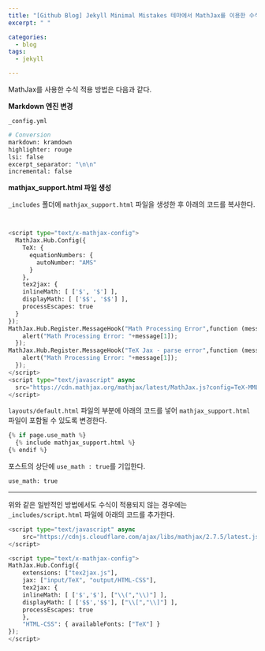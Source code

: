 ```yaml
---
title: "[Github Blog] Jekyll Minimal Mistakes 테마에서 MathJax를 이용한 수식 입력하기"
excerpt: " "

categories: 
  - blog
tags: 
  - jekyll

---
```


MathJax를 사용한 수식 적용 방법은 다음과 같다.

**Markdown 엔진 변경**

`_config.yml` 

```python
# Conversion
markdown: kramdown
highlighter: rouge
lsi: false
excerpt_separator: "\n\n"
incremental: false
```

**mathjax_support.html 파일 생성**

`_includes` 폴더에 `mathjax_support.html` 파일을 생성한 후 아래의 코드를 복사한다. 

```python


<script type="text/x-mathjax-config">
  MathJax.Hub.Config({
    TeX: {
      equationNumbers: {
        autoNumber: "AMS"
      }
    },
    tex2jax: {
    inlineMath: [ ['$', '$'] ],
    displayMath: [ ['$$', '$$'] ],
    processEscapes: true
  }
});
MathJax.Hub.Register.MessageHook("Math Processing Error",function (message) {
    alert("Math Processing Error: "+message[1]);
  });
MathJax.Hub.Register.MessageHook("TeX Jax - parse error",function (message) {
    alert("Math Processing Error: "+message[1]);
  });
</script>
<script type="text/javascript" async
  src="https://cdn.mathjax.org/mathjax/latest/MathJax.js?config=TeX-MML-AM_CHTML">
</script>
```

`layouts/default.html` 파일의 <head> 부분에 아래의 코드를 넣어 `mathjax_support.html` 파일이 포함될 수 있도록 변경한다.

```python
{% if page.use_math %}
  {% include mathjax_support.html %}
{% endif %}
```

포스트의 상단에 `use_math : true`를 기입한다.
```python
use_math: true
```


---
 
위와 같은 일반적인 방법에서도 수식이 적용되지 않는 경우에는 `_includes/script.html` 파일에 아래의 코드를 추가한다.

```python 
<script type="text/javascript" async
    src="https://cdnjs.cloudflare.com/ajax/libs/mathjax/2.7.5/latest.js?config=TeX-MML-AM_CHTML">
</script>

<script type="text/x-mathjax-config">
MathJax.Hub.Config({
    extensions: ["tex2jax.js"],
    jax: ["input/TeX", "output/HTML-CSS"],
    tex2jax: {
    inlineMath: [ ['$','$'], ["\\(","\\)"] ],
    displayMath: [ ['$$','$$'], ["\\[","\\]"] ],
    processEscapes: true
    },
    "HTML-CSS": { availableFonts: ["TeX"] }
});
</script>
```
